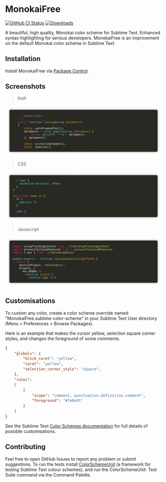 # MonokaiFree

<p>
    <a href="https://github.com/gerardroche/sublime-monokai-free/actions/workflows/ci.yml"><img alt="GitHub CI Status" src="https://github.com/gerardroche/sublime-monokai-free/actions/workflows/ci.yml/badge.svg?branch=master"></a>
    <a href="https://packagecontrol.io/packages/MonokaiFree"><img alt="Downloads" src="https://img.shields.io/packagecontrol/dt/MonokaiFree.svg"></a>
</p>

A beautiful, high quality, Monokai color scheme for Sublime Text. Enhanced syntax highlighting for serious developers. MonokaiFree is an improvement on the default Monokai color scheme in Sublime Text.

## Installation

Install MonokaiFree via [Package Control](https://packagecontrol.io/packages/MonokaiFree).

## Screenshots

> PHP

![PHP](monokai-php.webp)

> CSS

![CSS](monokai-css.webp)

> Javascript

![Javascript](monokai-javascript.webp)

## Customisations

To custom any color, create a color scheme override named "MonokaiFree.sublime-color-scheme" in your Sublime Text User directory (Menu &gt; Preferences &gt; Browse Packages).


Here is an example that makes the cursor yellow, selection square corner styles, and changes the foreground of some comments.

```json
{
    "globals": {
        "block_caret": "yellow",
        "caret": "yellow",
        "selection_corner_style": "square",
    },
    "rules":
    [
        {
            "scope": "comment, punctuation.definition.comment",
            "foreground": "#7e8e91"
        }
    ]
}
```

See the Sublime Text [Color Schemes documentation](https://www.sublimetext.com/docs/color_schemes.html) for full details of possible customisations.

## Contributing

Feel free to open GitHub Issues to report any problem or submit suggestions. To run the tests install [ColorSchemeUnit](https://github.com/gerardroche/sublime-color-scheme-unit) (a framework for testing Sublime Text colour schemes), and run the ColorSchemeUnit: Test Suite command via the Command Palette.
